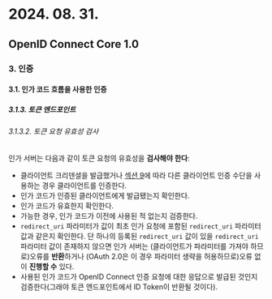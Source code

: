 # 2024. 08. 31.

## OpenID Connect Core 1.0

### 3. 인증

#### 3.1. 인가 코드 흐름을 사용한 인증

##### 3.1.3. 토큰 엔드포인트

###### 3.1.3.2. 토큰 요청 유효성 검사

인가 서버는 다음과 같이 토큰 요청의 유효성을 **검사해야 한다**:

* 클라이언트 크리덴셜을 발급했거나 [섹션 9][oidc-core-section-9]에 따라 다른 클라이언트 인증 수단을 사용하는 경우 클라이언트를 인증한다.
* 인가 코드가 인증된 클라이언트에게 발급됐는지 확인한다.
* 인가 코드가 유효한지 확인한다.
* 가능한 경우, 인가 코드가 이전에 사용된 적 없는지 검증한다.
* `redirect_uri` 파라미터가 값이 최초 인가 요청에 포함된 `redirect_uri` 파라미터 값과 같은지 확인한다. 단 하나의 등록된 `redirect_uri` 값이 있을 `redirect_uri` 파라미터 값이 존재하지 않으면 인가 서버는 (클라이언트가 파라미터를 가져야 하므로)오류를 **반환**하거나 (OAuth 2.0은 이 경우 파라미터 생략을 허용하므로)오류 없이 **진행할 수** 있다.
* 사용된 인가 코드가 OpenID Connect 인증 요청에 대한 응답으로 발급된 것인지 검증한다(그래야 토큰 엔드포인트에서 ID Token이 반환될 것이다).



[oidc-core-section-9]: https://openid.net/specs/openid-connect-core-1_0.html#ClientAuthentication